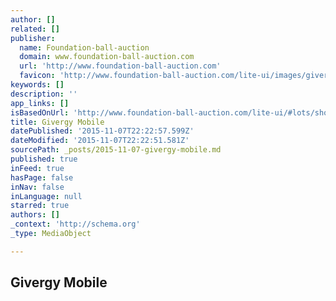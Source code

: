 ```yaml
---
author: []
related: []
publisher:
  name: Foundation-ball-auction
  domain: www.foundation-ball-auction.com
  url: 'http://www.foundation-ball-auction.com'
  favicon: 'http://www.foundation-ball-auction.com/lite-ui/images/givergy-favicon.ico'
keywords: []
description: ''
app_links: []
isBasedOnUrl: 'http://www.foundation-ball-auction.com/lite-ui/#lots/show/13'
title: Givergy Mobile
datePublished: '2015-11-07T22:22:57.599Z'
dateModified: '2015-11-07T22:22:51.581Z'
sourcePath: _posts/2015-11-07-givergy-mobile.md
published: true
inFeed: true
hasPage: false
inNav: false
inLanguage: null
starred: true
authors: []
_context: 'http://schema.org'
_type: MediaObject

---
```

<article style=""><h1>Givergy Mobile</h1><p></p></article>